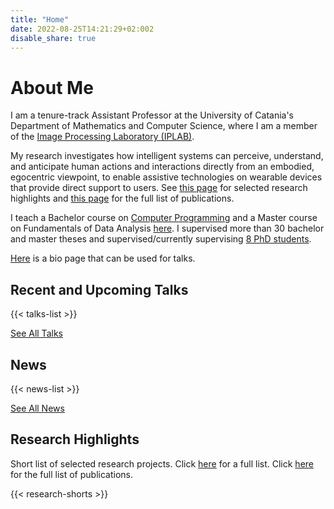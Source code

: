```yaml
---
title: "Home"
date: 2022-08-25T14:21:29+02:002
disable_share: true
---
```



<h1>About Me</h1>
<p>I am a tenure-track Assistant Professor at the University of Catania's Department of Mathematics and Computer Science, where I am a member of the <a target="_blank" href="http://iplab.dmi.unict.it/live/">Image Processing Laboratory (IPLAB)</a>. </p>

<p>My research investigates how intelligent systems can perceive, understand, and anticipate human actions and interactions directly from an embodied, egocentric viewpoint, to enable assistive technologies on wearable devices that provide direct support to users. See <a href="/research">this page</a> for selected research highlights and <a href="/publications">this page</a> for the full list of publications.</p></a>

<p>I teach a Bachelor course on <a href="/teaching/prog1/"> Computer Programming</a> and a Master course on Fundamentals of Data Analysis <a href="https://antoninofurnari.github.io/fadlecturenotes/">here</a>. I supervised more than 30 bachelor and master theses and supervised/currently supervising <a href="/people/">8 PhD students</a>.</p>

<a href="https://www.antoninofurnari.it/downloads/antonino_bio.txt" target="_blank">Here</a> is a bio page that can be used for talks.

## Recent and Upcoming Talks 
{{< talks-list >}}

<p><a href="/talks/">See All Talks</a></p>

## News 
{{< news-list >}}

<p><a href="/news/">See All News</a></p>

## Research Highlights
Short list of selected research projects. Click [here](/research/) for a full list. Click [here](/publications/) for the full list of publications.

<div class="research">
{{< research-shorts >}}
</div>

